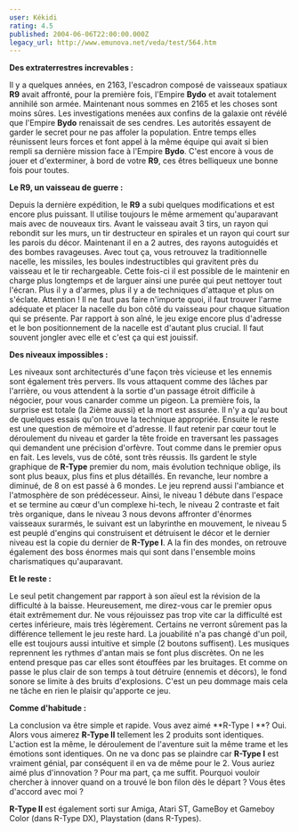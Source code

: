 ```yaml
---
user: Kékidi
rating: 4.5
published: 2004-06-06T22:00:00.000Z
legacy_url: http://www.emunova.net/veda/test/564.htm
---
```

**Des extraterrestres increvables :**  

  

Il y a quelques années, en 2163, l'escadron composé de vaisseaux spatiaux **R9** avait affronté, pour la première fois, l'Empire **Bydo** et avait totalement annihilé son armée. Maintenant nous sommes en 2165 et les choses sont moins sûres. Les investigations menées aux confins de la galaxie ont révélé que l'Empire **Bydo** renaissait de ses cendres. Les autorités essayent de garder le secret pour ne pas affoler la population. Entre temps elles réunissent leurs forces et font appel à la même équipe qui avait si bien rempli sa dernière mission face à l'Empire **Bydo**. C'est encore à vous de jouer et d'exterminer, à bord de votre **R9**, ces êtres belliqueux une bonne fois pour toutes.  

  

**Le R9, un vaisseau de guerre :**  

  

Depuis la dernière expédition, le **R9** a subi quelques modifications et est encore plus puissant. Il utilise toujours le même armement qu'auparavant mais avec de nouveaux tirs. Avant le vaisseau avait 3 tirs, un rayon qui rebondit sur les murs, un tir destructeur en spirales et un rayon qui court sur les parois du décor. Maintenant il en a 2 autres, des rayons autoguidés et des bombes ravageuses. Avec tout ça, vous retrouvez la traditionnelle nacelle, les missiles, les boules indestructibles qui gravitent près du vaisseau et le tir rechargeable. Cette fois-ci il est possible de le maintenir en charge plus longtemps et de larguer ainsi une purée qui peut nettoyer tout l'écran. Plus il y a d'armes, plus il y a de techniques d'attaque et plus on s'éclate. Attention ! Il ne faut pas faire n'importe quoi, il faut trouver l'arme adéquate et placer la nacelle du bon côté du vaisseau pour chaque situation qui se présente. Par rapport à son aîné, le jeu exige encore plus d'adresse et le bon positionnement de la nacelle est d'autant plus crucial. Il faut souvent jongler avec elle et c'est ça qui est jouissif.  

  

**Des niveaux impossibles :**  

  

Les niveaux sont architecturés d'une façon très vicieuse et les ennemis sont également très pervers. Ils vous attaquent comme des lâches par l'arrière, ou vous attendent à la sortie d'un passage étroit difficile à négocier, pour vous canarder comme un pigeon. La première fois, la surprise est totale (la 2ième aussi) et la mort est assurée. Il n'y a qu'au bout de quelques essais qu'on trouve la technique appropriée. Ensuite le reste est une question de mémoire et d'adresse. Il faut retenir par cœur tout le déroulement du niveau et garder la tête froide en traversant les passages qui demandent une précision d'orfèvre. Tout comme dans le premier opus en fait. Les levels, vus de côté, sont très réussis. Ils gardent le style graphique de **R-Type** premier du nom, mais évolution technique oblige, ils sont plus beaux, plus fins et plus détaillés. En revanche, leur nombre a diminué, de 8 on est passé à 6 mondes. Le jeu reprend aussi l'ambiance et l'atmosphère de son prédécesseur. Ainsi, le niveau 1 débute dans l'espace et se termine au cœur d'un complexe hi-tech, le niveau 2 contraste et fait très organique, dans le niveau 3 nous devons affronter d'énormes vaisseaux surarmés, le suivant est un labyrinthe en mouvement, le niveau 5 est peuplé d'engins qui construisent et détruisent le décor et le dernier niveau est la copie du dernier de **R-Type I**. A la fin des mondes, on retrouve également des boss énormes mais qui sont dans l'ensemble moins charismatiques qu'auparavant.  

  

**Et le reste :**  

  

Le seul petit changement par rapport à son aïeul est la révision de la difficulté à la baisse. Heureusement, me direz-vous car le premier opus était extrêmement dur. Ne vous réjouissez pas trop vite car la difficulté est certes inférieure, mais très légèrement. Certains ne verront sûrement pas la différence tellement le jeu reste hard. La jouabilité n'a pas changé d'un poil, elle est toujours aussi intuitive et simple (2 boutons suffisent). Les musiques reprennent les rythmes d'antan mais se font plus discrètes. On ne les entend presque pas car elles sont étouffées par les bruitages. Et comme on passe le plus clair de son temps à tout détruire (ennemis et décors), le fond sonore se limite à des bruits d'explosions. C'est un peu dommage mais cela ne tâche en rien le plaisir qu'apporte ce jeu.  

  

**Comme d'habitude :**  

  

La conclusion va être simple et rapide. Vous avez aimé **R-Type I **? Oui. Alors vous aimerez **R-Type II** tellement les 2 produits sont identiques. L'action est la même, le déroulement de l'aventure suit la même trame et les émotions sont identiques. On ne va donc pas se plaindre car **R-Type I** est vraiment génial, par conséquent il en va de même pour le 2\. Vous auriez aimé plus d'innovation ? Pour ma part, ça me suffit. Pourquoi vouloir chercher à innover quand on a trouvé le bon filon dès le départ ? Vous êtes d'accord avec moi ?  

  

**R-Type II** est également sorti sur Amiga, Atari ST, GameBoy et Gameboy Color (dans R-Type DX), Playstation (dans R-Types).